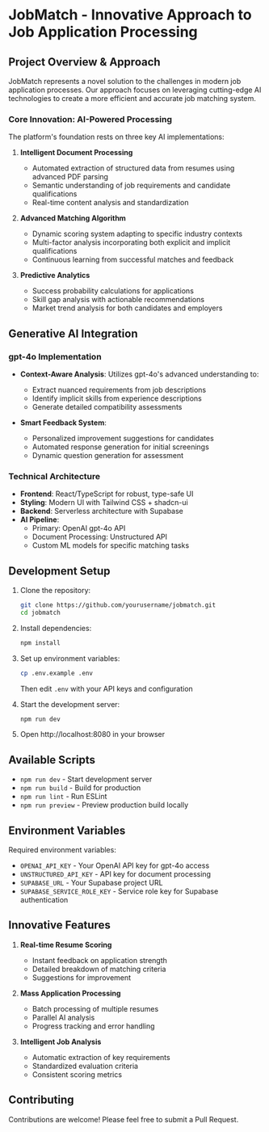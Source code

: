 # JobMatch - Innovative Approach to Job Application Processing

## Project Overview & Approach

JobMatch represents a novel solution to the challenges in modern job application processes. Our approach focuses on leveraging cutting-edge AI technologies to create a more efficient and accurate job matching system.

### Core Innovation: AI-Powered Processing

The platform's foundation rests on three key AI implementations:

1. **Intelligent Document Processing**

   - Automated extraction of structured data from resumes using advanced PDF parsing
   - Semantic understanding of job requirements and candidate qualifications
   - Real-time content analysis and standardization

2. **Advanced Matching Algorithm**

   - Dynamic scoring system adapting to specific industry contexts
   - Multi-factor analysis incorporating both explicit and implicit qualifications
   - Continuous learning from successful matches and feedback

3. **Predictive Analytics**
   - Success probability calculations for applications
   - Skill gap analysis with actionable recommendations
   - Market trend analysis for both candidates and employers

## Generative AI Integration

### gpt-4o Implementation

- **Context-Aware Analysis**: Utilizes gpt-4o's advanced understanding to:

  - Extract nuanced requirements from job descriptions
  - Identify implicit skills from experience descriptions
  - Generate detailed compatibility assessments

- **Smart Feedback System**:
  - Personalized improvement suggestions for candidates
  - Automated response generation for initial screenings
  - Dynamic question generation for assessment

### Technical Architecture

- **Frontend**: React/TypeScript for robust, type-safe UI
- **Styling**: Modern UI with Tailwind CSS + shadcn-ui
- **Backend**: Serverless architecture with Supabase
- **AI Pipeline**:
  - Primary: OpenAI gpt-4o API
  - Document Processing: Unstructured API
  - Custom ML models for specific matching tasks

## Development Setup

1. Clone the repository:

   ```bash
   git clone https://github.com/yourusername/jobmatch.git
   cd jobmatch
   ```

2. Install dependencies:

   ```bash
   npm install
   ```

3. Set up environment variables:

   ```bash
   cp .env.example .env
   ```

   Then edit `.env` with your API keys and configuration

4. Start the development server:

   ```bash
   npm run dev
   ```

5. Open http://localhost:8080 in your browser

## Available Scripts

- `npm run dev` - Start development server
- `npm run build` - Build for production
- `npm run lint` - Run ESLint
- `npm run preview` - Preview production build locally

## Environment Variables

Required environment variables:

- `OPENAI_API_KEY` - Your OpenAI API key for gpt-4o access
- `UNSTRUCTURED_API_KEY` - API key for document processing
- `SUPABASE_URL` - Your Supabase project URL
- `SUPABASE_SERVICE_ROLE_KEY` - Service role key for Supabase authentication

## Innovative Features

1. **Real-time Resume Scoring**

   - Instant feedback on application strength
   - Detailed breakdown of matching criteria
   - Suggestions for improvement

2. **Mass Application Processing**

   - Batch processing of multiple resumes
   - Parallel AI analysis
   - Progress tracking and error handling

3. **Intelligent Job Analysis**
   - Automatic extraction of key requirements
   - Standardized evaluation criteria
   - Consistent scoring metrics

## Contributing

Contributions are welcome! Please feel free to submit a Pull Request.
